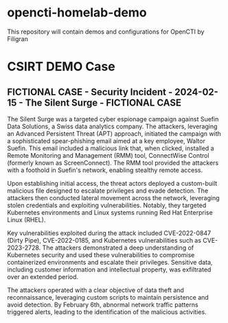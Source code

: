 # opencti-homelab-demo
This repository will contain demos and configurations for OpenCTI by Filigran

# CSIRT DEMO Case

## FICTIONAL CASE - Security Incident - 2024-02-15 - The Silent Surge - FICTIONAL CASE

The Silent Surge was a targeted cyber espionage campaign against Suefin Data Solutions, a Swiss data analytics company. The attackers, leveraging an Advanced Persistent Threat (APT) approach, initiated the campaign with a sophisticated spear-phishing email aimed at a key employee, Waltor Suefin. This email included a malicious link that, when clicked, installed a Remote Monitoring and Management (RMM) tool, ConnectWise Control (formerly known as ScreenConnect). The RMM tool provided the attackers with a foothold in Suefin's network, enabling stealthy remote access.

Upon establishing initial access, the threat actors deployed a custom-built malicious file designed to escalate privileges and evade detection. The attackers then conducted lateral movement across the network, leveraging stolen credentials and exploiting vulnerabilities. Notably, they targeted Kubernetes environments and Linux systems running Red Hat Enterprise Linux (RHEL).

Key vulnerabilities exploited during the attack included CVE-2022-0847 (Dirty Pipe), CVE-2022-0185, and Kubernetes vulnerabilities such as CVE-2023-2728. The attackers demonstrated a deep understanding of Kubernetes security and used these vulnerabilities to compromise containerized environments and escalate their privileges. Sensitive data, including customer information and intellectual property, was exfiltrated over an extended period.

The attackers operated with a clear objective of data theft and reconnaissance, leveraging custom scripts to maintain persistence and avoid detection. By February 6th, abnormal network traffic patterns triggered alerts, leading to the identification of the malicious activities.
